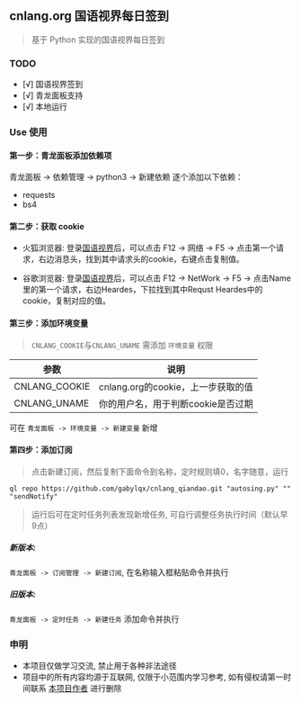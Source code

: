 ## cnlang.org 国语视界每日签到

> 基于 Python 实现的国语视界每日签到

### TODO

- [√] 国语视界签到
- [√] 青龙面板支持
- [√] 本地运行


### Use 使用

#### 第一步：青龙面板添加依赖项

青龙面板 -> 依赖管理 -> python3 -> 新建依赖 逐个添加以下依赖：
- requests
- bs4

#### 第二步：获取 cookie

- 火狐浏览器: 登录[国语视界](https://cnlang.org)后，可以点击 F12 ->
  网络 -> F5 -> 点击第一个请求，右边消息头，找到其中请求头的cookie，右键点击复制值。  
  
- 谷歌浏览器: 登录[国语视界](https://cnlang.org)后，可以点击 F12 ->
  NetWork -> F5 -> 点击Name里的第一个请求，右边Heardes，下拉找到其中Requst Heardes中的cookie，复制对应的值。  

#### 第三步：添加环境变量

> `CNLANG_COOKIE`与`CNLANG_UNAME` 需添加 `环境变量` 权限

| 参数          | 说明                                             |
| ------------- | ------------------------------------------------ |
| CNLANG_COOKIE | cnlang.org的cookie，上一步获取的值    |
| CNLANG_UNAME  | 你的用户名，用于判断cookie是否过期  |

可在 `青龙面板 -> 环境变量 -> 新建变量` 新增

#### 第四步：添加订阅

> 点击新建订阅，然后复制下面命令到名称，定时规则填0，名字随意，运行
```
ql repo https://github.com/gabylqx/cnlang_qiandao.git "autosing.py" "" "sendNotify"
```
> 运行后可在定时任务列表发现新增任务, 可自行调整任务执行时间（默认早9点）

##### 新版本:

`青龙面板 -> 订阅管理 -> 新建订阅`, 在名称输入框粘贴命令并执行

##### 旧版本:

`青龙面板 -> 定时任务 -> 新建任务` 添加命令并执行


### 申明

- 本项目仅做学习交流, 禁止用于各种非法途径
- 项目中的所有内容均源于互联网, 仅限于小范围内学习参考, 如有侵权请第一时间联系 [本项目作者](https://github.com/gabylqx) 进行删除

